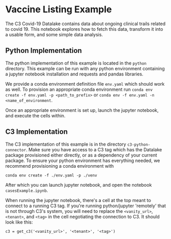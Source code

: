 # Vaccine Listing Example

The C3 Covid-19 Datalake contains data about ongoing clinical trails related to covid 19. This notebook explores how to fetch this data, transform it into a usable form, and some simple data analysis.

## Python Implementation

The python implementation of this example is located in the `python` directory. This example can be run with any python environment containing a jupyter notebook installation and requests and pandas libraries.

We provide a conda environment definition file `env.yaml` which should work as well. To provision an appropriate conda environment run `conda env create -f env.yaml -p <path_to_prefix>` or `conda env -f env.yaml -n <name_of_environment`.

Once an appropriate environment is set up, launch the jupyter notebook, and execute the cells within.

## C3 Implementation

The C3 implementation of this example is in the directory `c3-python-connector`. Make sure you have access to a C3 tag which has the Datalake package provisioned either directly, or as a dependency of your current package. To ensure your python environment has everything needed, we recommend provisioning a conda environment with

```
conda env create -f ./env.yaml -p ./venv
```

After which you can launch jupyter notebook, and open the notebook `casesExample.ipynb`.

When running the jupyter notebook, there's a cell at the top meant to connect to a running C3 tag. If you're running python/jupyter 'remotely' that is not through C3's system, you will need to replace the `<vanity_url>`, `<tenant>`, and `<tag>` in the cell negotiating the connection to C3. It should look like this:

```
c3 = get_c3('<vanity_url>', '<tenant>', '<tag>')
```
